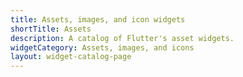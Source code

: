 ```yaml
---
title: Assets, images, and icon widgets
shortTitle: Assets
description: A catalog of Flutter's asset widgets.
widgetCategory: Assets, images, and icons
layout: widget-catalog-page
---
```

